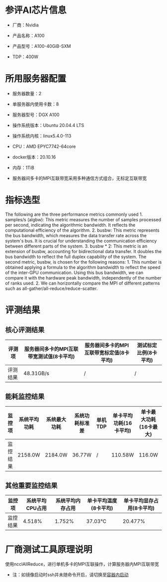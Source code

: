 # 参评AI芯片信息

* 厂商：Nvidia


* 产品名称：A100
* 产品型号：A100-40GiB-SXM
* TDP：400W

# 所用服务器配置

* 服务器数量：2


* 单服务器内使用卡数：8
* 服务器型号：DGX A100
* 操作系统版本：Ubuntu 20.04.4 LTS
* 操作系统内核：linux5.4.0-113
* CPU：AMD EPYC7742-64core
* docker版本：20.10.16
* 内存：1TiB
* 服务器间多卡的MPI互联带宽采用多种通信方式组合，无标定互联带宽

# 指标选型

The following are the three performance metrics commonly used
    1. samples/s (algbw): This metric measures the number of samples processed per second, indicating the algorithmic bandwidth. It reflects the computational efficiency of the algorithm.
    2. busbw: This metric represents the bus bandwidth, which measures the data transfer rate across the system's bus. It is crucial for understanding the communication efficiency between different parts of the system.
    3. busbw * 2: This metric is an extension of busbw, accounting for bidirectional data transfer. It doubles the bus bandwidth to reflect the full duplex capability of the system.
The second metric, busbw, is chosen for the following reasons:
    1. This number is obtained applying a formula to the algorithm bandwidth to reflect the speed of the inter-GPU communication. Using this bus bandwidth, we can compare it with the hardware peak bandwidth, independently of the number of ranks used.
    2. We can horizontally compare the MPI of different patterns such as all-gather/all-reduce/reduce-scatter.

# 评测结果

## 核心评测结果

| 评测项  | 服务器间多卡的MPI互联带宽测试值(8卡平均) | 服务器间多卡的MPI互联带宽标定值(8卡平均) | 测试标定比例(8卡平均) |
| ---- | -------------- | -------------- | ------------ |
| 评测结果 | 48.31GB/s    | /       | /    |


## 能耗监控结果

| 监控项  | 系统平均功耗  | 系统最大功耗  | 系统功耗标准差 | 单机TDP | 单卡平均功耗(16卡平均) | 单卡最大功耗(16卡最大) | 单卡功耗标准差(16卡最大) | 单卡TDP |
| ---- | ------- | ------- | ------- | ----- | ------------ | ------------ | ------------- | ----- |
| 监控结果 | 2158.0W | 2184.0W | 36.77W    | /     | 110.58W       | 116.0W       | 14.35W        | 400W  |

## 其他重要监控结果

| 监控项  | 系统平均CPU占用 | 系统平均内存占用 | 单卡平均温度(8卡平均) | 单卡平均显存占用(8卡平均) |
| ---- | --------- | -------- | ------------ | -------------- |
| 监控结果 | 4.518%    | 1.752%   | 37.03°C      | 20.477%        |


# 厂商测试工具原理说明

使用ncclAllReduce，进行单机多卡的MPI互联操作，计算服务器内MPI互联带宽

* 注：如镜像启动时ssh并未随命令开启，请切换至[容器内启动](https://github.com/FlagOpen/FlagPerf/blob/main/docs/utils/definitions/IN_CONTAINER_LAUNCH.md)
